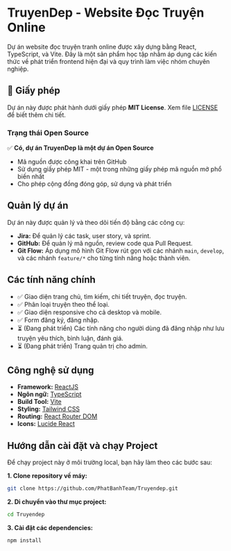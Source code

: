 # TruyenDep - Website Đọc Truyện Online

Dự án website đọc truyện tranh online được xây dựng bằng React, TypeScript, và Vite. Đây là một sản phẩm học tập nhằm áp dụng các kiến thức về phát triển frontend hiện đại và quy trình làm việc nhóm chuyên nghiệp.

## 📄 Giấy phép

Dự án này được phát hành dưới giấy phép **MIT License**. Xem file [LICENSE](LICENSE) để biết thêm chi tiết.

### Trạng thái Open Source

✅ **Có, dự án TruyenDep là một dự án Open Source**

- Mã nguồn được công khai trên GitHub
- Sử dụng giấy phép MIT - một trong những giấy phép mã nguồn mở phổ biến nhất
- Cho phép cộng đồng đóng góp, sử dụng và phát triển

## Quản lý dự án

Dự án này được quản lý và theo dõi tiến độ bằng các công cụ:

- **Jira:** Để quản lý các task, user story, và sprint.
- **GitHub:** Để quản lý mã nguồn, review code qua Pull Request.
- **Git Flow:** Áp dụng mô hình Git Flow rút gọn với các nhánh `main`, `develop`, và các nhánh `feature/*` cho từng tính năng hoặc thành viên.

## Các tính năng chính

- ✅ Giao diện trang chủ, tìm kiếm, chi tiết truyện, đọc truyện.
- ✅ Phân loại truyện theo thể loại.
- ✅ Giao diện responsive cho cả desktop và mobile.
- ✅ Form đăng ký, đăng nhập.
- ⏳ (Đang phát triển) Các tính năng cho người dùng đã đăng nhập như lưu truyện yêu thích, bình luận, đánh giá.
- ⏳ (Đang phát triển) Trang quản trị cho admin.

## Công nghệ sử dụng

- **Framework:** [ReactJS](https://react.dev/)
- **Ngôn ngữ:** [TypeScript](https://www.typescriptlang.org/)
- **Build Tool:** [Vite](https://vitejs.dev/)
- **Styling:** [Tailwind CSS](https://tailwindcss.com/)
- **Routing:** [React Router DOM](https://reactrouter.com/)
- **Icons:** [Lucide React](https://lucide.dev/)

## Hướng dẫn cài đặt và chạy Project

Để chạy project này ở môi trường local, bạn hãy làm theo các bước sau:

**1. Clone repository về máy:**

```bash
git clone https://github.com/PhatBanhTeam/Truyendep.git
```

**2. Di chuyển vào thư mục project:**

```bash
cd Truyendep
```

**3. Cài đặt các dependencies:**

```bash
npm install
```

